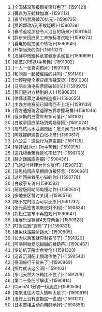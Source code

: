 
1. [全国降温预报图变深红色了]-[1591121]
1. [曹岩为王鹤棣加油]-[1591112]
1. [春节档票房破70亿元]-[1590735]
1. [贾玲爆改A到不敢眨眼]-[1590729]
1. [春节返程那些令人泪目的场景]-[1591164]
1. [胖东来回应员工未按标准试吃]-[1591273]
1. [看电影就拍这个转场]-[1590945]
1. [开学当天的你]-[1591027]
1. [海鲜中微塑料危害健康系谣言]-[1590895]
1. [张艺兴RB2U手势舞]-[1591002]
1. [一人一张真实照片]-[1591191]
1. [和同事一起被催婚的共鸣]-[1591149]
1. [七颗猩猩全家应援热辣滚烫]-[1591038]
1. [马丽主演电影票房破180亿]-[1590975]
1. [我们是对方特别的人]-[1590835]
1. [律师谈薛之谦被指盗摄]-[1590655]
1. [主办方称赛前已知梅西不上场]-[1591139]
1. [官方通报游客退房被要求擦马桶]-[1591046]
1. [俄罗斯的扫雪车有多可爱]-[1591102]
1. [白敬亭回应菜场到秀场穿搭]-[1591024]
1. [福岛核污水泄漏原因：忘关阀门]-[1590636]
1. [陶姝娜醉酒告白张小彦]-[1590817]
1. [六公主：这些行为算盗摄]-[1591125]
1. [萌娃版Like I Do手势舞]-[1591095]
1. [这几根香蕉我是吃不起了]-[1590703]
1. [薛之谦回应盗摄]-[1590436]
1. [飞驰2叶经理为什么变坏]-[1590733]
1. [马思纯回应早期颜值被怀念]-[1590981]
1. [过年回来看见小猫的你]-[1590776]
1. [白敬亭专访]-[1590592]
1. [萌宠版阿呦阿呦慢动作]-[1590607]
1. [多地景区暂时关闭]-[1590576]
1. [吃不完的泡面可以还原]-[1591232]
1. [张元英签售咳嗽说对不起]-[1590834]
1. [刘松仁宣布不再拍戏]-[1590647]
1. [潘展乐世锦赛4天夺两金]-[1590923]
1. [叮当见到“真玲”了]-[1590821]
1. [极兔快递股价跳水]-[1590805]
1. [长大以后家就只剩春节了]-[1591020]
1. [阿呦阿呦爱吃甜甜的糖葫芦]-[1590467]
1. [专访航天院士余梦伦]-[1591300]
1. [这首沉溺配上慢动作绝了]-[1590543]
1. [泰国旅行干货来了]-[1590869]
1. [照片就该这么调]-[1591103]
1. [东北天然大冰箱扛不住了]-[1591208]
1. [第二十条细节解读]-[1590814]
1. [OpenAI 1分钟一镜到底]-[1590536]
1. [南来北往大院人情味太足了]-[1590619]
1. [法律上没有盗摄这一说法]-[1591120]
1. [日本首相主动向朝鲜示好]-[1590858]